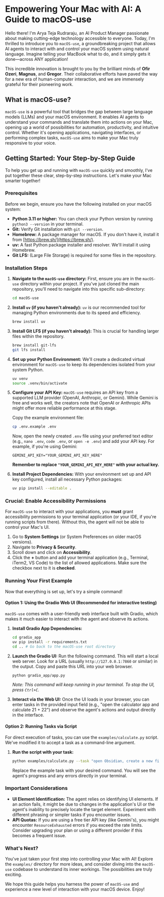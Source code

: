 # Empowering Your Mac with AI: A Guide to macOS-use

Hello there! I'm Arya Teja Rudraraju, an AI Product Manager passionate about making cutting-edge technology accessible to everyone. Today, I'm thrilled to introduce you to `macOS-use`, a groundbreaking project that allows AI agents to interact with and control your macOS system using natural language. Imagine telling your MacBook what to do, and it simply gets it done—across ANY application!

This incredible innovation is brought to you by the brilliant minds of **Ofir Ozeri**, **Magnus**, and **Gregor**. Their collaborative efforts have paved the way for a new era of human-computer interaction, and we are immensely grateful for their pioneering work.

## What is macOS-use?

`macOS-use` is a powerful tool that bridges the gap between large language models (LLMs) and your macOS environment. It enables AI agents to understand your commands and translate them into actions on your Mac, opening up a world of possibilities for automation, productivity, and intuitive control. Whether it's opening applications, navigating interfaces, or performing complex tasks, `macOS-use` aims to make your Mac truly responsive to your voice.

## Getting Started: Your Step-by-Step Guide

To help you get up and running with `macOS-use` quickly and smoothly, I've put together these clear, step-by-step instructions. Let's make your Mac smarter together!

### Prerequisites

Before we begin, ensure you have the following installed on your macOS system:

*   **Python 3.11 or higher:** You can check your Python version by running `python3 --version` in your terminal.
*   **Git:** Verify Git installation with `git --version`.
*   **Homebrew:** A package manager for macOS. If you don't have it, install it from [https://brew.sh/](https://brew.sh/).
*   **uv:** A fast Python package installer and resolver. We'll install it using Homebrew.
*   **Git LFS:** (Large File Storage) is required for some files in the repository.

### Installation Steps

1.  **Navigate to the `macOS-use` directory:**
    First, ensure you are in the `macOS-use` directory within your project. If you've just cloned the main repository, you'll need to navigate into this specific sub-directory:

    ```bash
    cd macOS-use
    ```

2.  **Install `uv` (if you haven't already):**
    `uv` is our recommended tool for managing Python environments due to its speed and efficiency.

    ```bash
    brew install uv
    ```

3.  **Install Git LFS (if you haven't already):**
    This is crucial for handling larger files within the repository.

    ```bash
    brew install git-lfs
    git lfs install
    ```

4.  **Set up your Python Environment:**
    We'll create a dedicated virtual environment for `macOS-use` to keep its dependencies isolated from your system Python.

    ```bash
    uv venv
    source .venv/bin/activate
    ```

5.  **Configure your API Key:**
    `macOS-use` requires an API key from a supported LLM provider (OpenAI, Anthropic, or Gemini). While Gemini is free and works well, the creators note that OpenAI or Anthropic APIs might offer more reliable performance at this stage.

    Copy the example environment file:

    ```bash
    cp .env.example .env
    ```

    Now, open the newly created `.env` file using your preferred text editor (e.g., `nano .env`, `code .env`, or `open -e .env`) and add your API key. For example, if you're using Gemini:

    ```
    GEMINI_API_KEY="YOUR_GEMINI_API_KEY_HERE"
    ```
    **Remember to replace `"YOUR_GEMINI_API_KEY_HERE"` with your actual key.**

6.  **Install Project Dependencies:**
    With your environment set up and API key configured, install all necessary Python packages:

    ```bash
    uv pip install --editable .
    ```

### Crucial: Enable Accessibility Permissions

For `macOS-use` to interact with your applications, you **must** grant accessibility permissions to your terminal application (or your IDE, if you're running scripts from there). Without this, the agent will not be able to control your Mac's UI.

1.  Go to **System Settings** (or System Preferences on older macOS versions).
2.  Navigate to **Privacy & Security**.
3.  Scroll down and click on **Accessibility**.
4.  Click the **+** button and add your terminal application (e.g., Terminal, iTerm2, VS Code) to the list of allowed applications. Make sure the checkbox next to it is **checked**.

### Running Your First Example

Now that everything is set up, let's try a simple command!

#### Option 1: Using the Gradio Web UI (Recommended for interactive testing)

`macOS-use` comes with a user-friendly web interface built with Gradio, which makes it much easier to interact with the agent and observe its actions.

1.  **Install Gradio App Dependencies:**

    ```bash
    cd gradio_app
    uv pip install -r requirements.txt
    cd .. # Go back to the macOS-use root directory
    ```

2.  **Launch the Gradio UI:**
    Run the following command. This will start a local web server. Look for a URL (usually `http://127.0.0.1:7860` or similar) in the output. Copy and paste this URL into your web browser.

    ```bash
    python gradio_app/app.py
    ```

    *Note: This command will keep running in your terminal. To stop the UI, press `Ctrl+C`.*

3.  **Interact via the Web UI:**
    Once the UI loads in your browser, you can enter tasks in the provided input field (e.g., "open the calculator app and calculate 21 + 22") and observe the agent's actions and output directly in the interface.

#### Option 2: Running Tasks via Script

For direct execution of tasks, you can use the `examples/calculate.py` script. We've modified it to accept a task as a command-line argument.

1.  **Run the script with your task:**

    ```bash
    python examples/calculate.py --task "open Obsidian, create a new file, and write 'Hi' in it."
    ```

    Replace the example task with your desired command. You will see the agent's progress and any errors directly in your terminal.

### Important Considerations

*   **UI Element Identification:** The agent relies on identifying UI elements. If an action fails, it might be due to changes in the application's UI or the agent's inability to precisely locate the target element. Experiment with different phrasing or simpler tasks if you encounter issues.
*   **API Quotas:** If you are using a free tier API key (like Gemini's), you might encounter `ResourceExhausted` errors if you exceed the rate limits. Consider upgrading your plan or using a different provider if this becomes a frequent issue.

### What's Next?

You've just taken your first step into controlling your Mac with AI! Explore the `examples/` directory for more ideas, and consider diving into the `macOS-use` codebase to understand its inner workings. The possibilities are truly exciting.

We hope this guide helps you harness the power of `macOS-use` and experience a new level of interaction with your macOS device. Enjoy!
